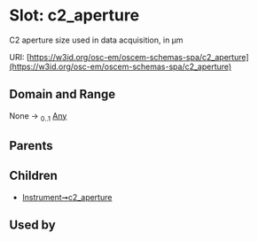 
# Slot: c2_aperture

C2 aperture size used in data acquisition, in µm

URI: [https://w3id.org/osc-em/oscem-schemas-spa/c2_aperture](https://w3id.org/osc-em/oscem-schemas-spa/c2_aperture)


## Domain and Range

None &#8594;  <sub>0..1</sub> [Any](Any.md)

## Parents


## Children

 *  [Instrument➞c2_aperture](Instrument_c2_aperture.md)

## Used by

